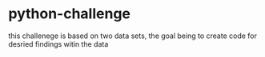 # python-challenge
this challenege is based on two data sets, the goal being to create code for desried findings witin the data
